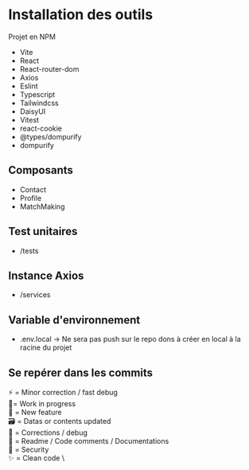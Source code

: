 # Installation des outils

Projet en NPM

- Vite
- React
- React-router-dom
- Axios
- Eslint
- Typescript
- Tailwindcss
- DaisyUI
- Vitest
- react-cookie
- @types/dompurify
- dompurify

## Composants

- Contact
- Profile
- MatchMaking

## Test unitaires

- /tests

## Instance Axios

- /services

## Variable d'environnement

- .env.local -> Ne sera pas push sur le repo dons à créer en local à la racine du projet

## Se repérer dans les commits

:zap: = Minor correction / fast debug \
:construction:= Work in progress \
:tada: = New feature \
:card_file_box: = Datas or contents updated \
:hammer: = Corrections / debug \
:memo: = Readme / Code comments / Documentations \
:rotating_light: = Security \
:sparkles: = Clean code \
